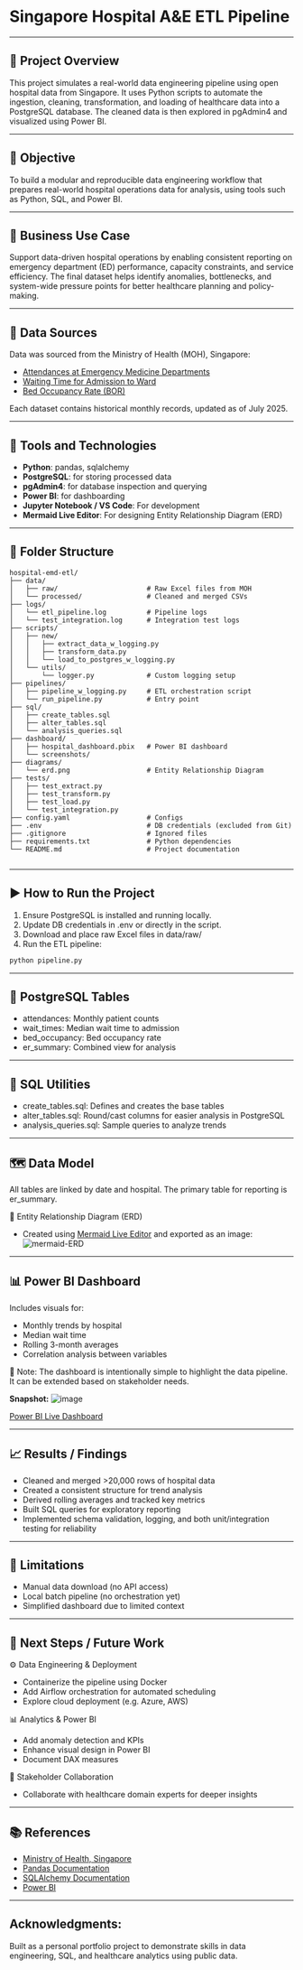 # Singapore Hospital A&E ETL Pipeline

---

## 📌 Project Overview
This project simulates a real-world data engineering pipeline using open hospital data from Singapore. It uses Python scripts to automate the ingestion, cleaning, transformation, and loading of healthcare data into a PostgreSQL database. The cleaned data is then explored in pgAdmin4 and visualized using Power BI.

---

## 🎯 Objective
To build a modular and reproducible data engineering workflow that prepares real-world hospital operations data for analysis, using tools such as Python, SQL, and Power BI.

---

## 🏥 Business Use Case
Support data-driven hospital operations by enabling consistent reporting on emergency department (ED) performance, capacity constraints, and service efficiency. The final dataset helps identify anomalies, bottlenecks, and system-wide pressure points for better healthcare planning and policy-making.


---

## 📂 Data Sources

Data was sourced from the Ministry of Health (MOH), Singapore:

- [Attendances at Emergency Medicine Departments](https://www.moh.gov.sg/others/resources-and-statistics/healthcare-institution-statistics-attendances-at-emergency-medicine-departments)
- [Waiting Time for Admission to Ward](https://www.moh.gov.sg/others/resources-and-statistics/healthcare-institution-statistics-waiting-time-for-admission-to-ward)
- [Bed Occupancy Rate (BOR)](https://www.moh.gov.sg/others/resources-and-statistics/healthcare-institution-statistics-beds-occupancy-rate-(bor))

Each dataset contains historical monthly records, updated as of July 2025. 

---

## 🧰 Tools and Technologies

- **Python**: pandas, sqlalchemy
- **PostgreSQL**: for storing processed data
- **pgAdmin4**: for database inspection and querying
- **Power BI**: for dashboarding
- **Jupyter Notebook / VS Code**: For development
- **Mermaid Live Editor**: For designing Entity Relationship Diagram (ERD)

---

## 🧱 Folder Structure

```
hospital-emd-etl/
├── data/
│   ├── raw/                      # Raw Excel files from MOH
│   └── processed/                # Cleaned and merged CSVs
├── logs/
│   └── etl_pipeline.log          # Pipeline logs
│   └── test_integration.log      # Integration test logs
├── scripts/
│   ├── new/
│   │   ├── extract_data_w_logging.py
│   │   ├── transform_data.py
│   │   └── load_to_postgres_w_logging.py
│   └── utils/
│       └── logger.py             # Custom logging setup
├── pipelines/
│   ├── pipeline_w_logging.py     # ETL orchestration script
│   └── run_pipeline.py           # Entry point
├── sql/
│   ├── create_tables.sql
│   ├── alter_tables.sql
│   └── analysis_queries.sql
├── dashboard/
│   ├── hospital_dashboard.pbix   # Power BI dashboard
│   └── screenshots/
├── diagrams/
│   └── erd.png                   # Entity Relationship Diagram
├── tests/
│   ├── test_extract.py
│   ├── test_transform.py
│   ├── test_load.py
│   └── test_integration.py
├── config.yaml                   # Configs
├── .env                          # DB credentials (excluded from Git)
├── .gitignore                    # Ignored files
├── requirements.txt              # Python dependencies
└── README.md                     # Project documentation
         
```

---

## ▶️ How to Run the Project

1. Ensure PostgreSQL is installed and running locally.
2. Update DB credentials in .env or directly in the script.
3. Download and place raw Excel files in data/raw/
4. Run the ETL pipeline:


```bash
python pipeline.py
```

---

## 🧮 PostgreSQL Tables
- attendances: Monthly patient counts
- wait_times: Median wait time to admission
- bed_occupancy: Bed occupancy rate
- er_summary: Combined view for analysis

---

## 🧾 SQL Utilities
- create_tables.sql: Defines and creates the base tables
- alter_tables.sql: Round/cast columns for easier analysis in PostgreSQL
- analysis_queries.sql: Sample queries to analyze trends

---

## 🗺️ Data Model
All tables are linked by date and hospital. The primary table for reporting is er_summary.

📎 Entity Relationship Diagram (ERD)
- Created using [Mermaid Live Editor](https://mermaid.live) and exported as an image:
![mermaid-ERD](https://github.com/user-attachments/assets/9fcb67e2-5e09-498c-bf84-70b6194d98d6)

---

## 📊 Power BI Dashboard
Includes visuals for:
- Monthly trends by hospital
- Median wait time
- Rolling 3-month averages
- Correlation analysis between variables

📎 Note: The dashboard is intentionally simple to highlight the data pipeline. It can be extended based on stakeholder needs.

**Snapshot:** 
![image](https://github.com/user-attachments/assets/19cfc0c5-fd45-480d-b0e3-0476aa234d11)

[Power BI Live Dashboard](https://app.powerbi.com/reportEmbed?reportId=531764bf-45e1-4dce-843d-5ac2d1f78af6&autoAuth=true&ctid=bd697c1b-c481-479c-841e-c618542675c3)

---

## 📈 Results / Findings
- Cleaned and merged >20,000 rows of hospital data
- Created a consistent structure for trend analysis
- Derived rolling averages and tracked key metrics
- Built SQL queries for exploratory reporting
- Implemented schema validation, logging, and both unit/integration testing for reliability

---

## 🚧 Limitations
- Manual data download (no API access)
- Local batch pipeline (no orchestration yet)
- Simplified dashboard due to limited context

---

## 🚀 Next Steps / Future Work
⚙️ Data Engineering & Deployment
- Containerize the pipeline using Docker
- Add Airflow orchestration for automated scheduling
- Explore cloud deployment (e.g. Azure, AWS)

📊 Analytics & Power BI
- Add anomaly detection and KPIs
- Enhance visual design in Power BI
- Document DAX measures

🧠 Stakeholder Collaboration
- Collaborate with healthcare domain experts for deeper insights

---

## 📚 References
- [Ministry of Health, Singapore](https://www.moh.gov.sg/)
- [Pandas Documentation](https://pandas.pydata.org/docs/)
- [SQLAlchemy Documentation](https://docs.sqlalchemy.org/en/20/)
- [Power BI](https://www.microsoft.com/en-us/power-platform/products/power-bi)

---
## Acknowledgments:
Built as a personal portfolio project to demonstrate skills in data engineering, SQL, and healthcare analytics using public data.


